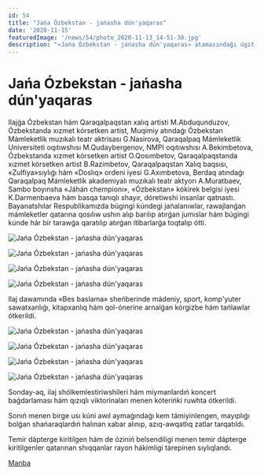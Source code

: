 ```yaml
---
id: 54
title: "Jańa Ózbekstan - jańasha dún'yaqaras"
date: '2020-11-15'
featuredImage: '/news/54/photo_2020-11-13_14-51-38.jpg'
description: "«Jańa Ózbekstan - jańasha dún'yaqaras» atamasındaǵı úgit-násiyat festivalı 3-kuni Nókis rayonı  «Qırantaw» awıl puqaralar jıyını aymaǵındaǵı 3-sanlı ulıwma orta bilim beriw mektebinde ótkerildi"
---
```


# Jańa Ózbekstan - jańasha dún'yaqaras

Ilajǵa Ózbekstan hám Qaraqalpaqstan xalıq artisti M.Abduqunduzov, Ózbekstanda xızmet kórsetken artist, Muqimiy atındaǵı Ózbekstan Mámleketlik muzıkalı teatr aktrisası G.Nasirova, Qaraqalpaq Mámleketlik Universiteti oqıtıwshısı M.Qudaybergenov, NMPI oqıtıwshısı A.Bekimbetova, Ózbekstanda xızmet kórsetken artist O.Qosımbetov, Qaraqalpaqstanda xızmet kórsetken artist B.Razimbetov, Qaraqalpaqstan Xalıq baqsısı, «Zulfiya»sıylıǵı hám «Doslıq» ordeni iyesi G.Axımbetova, Berdaq atındaǵı Qaraqalpaq Mámleketlik akademiyalı muzıkalı teatr aktyorı A.Muratbaev, Sambo boyınsha «Jáhán chempionı», «Ózbekstan» kókirek belgisi iyesi K.Darmenbaeva hám basqa tanıqlı shayır, dóretiwshi insanlar qatnastı. Bayanatshılar Respublikamızda búgingi kúndegi jańalanıwlar, rawajlanǵan mámleketler qatarına qosılıw ushın alıp barılıp atırǵan jumıslar hám búgingi kúnde hár bir tarawǵa qaratılıp atırǵan itibarlarǵa toqtalıp ótti.

![Jańa Ózbekstan - jańasha dún'yaqaras](/news/54/photo_2020-11-13_14-51-31.jpg)

![Jańa Ózbekstan - jańasha dún'yaqaras](/news/54/photo_2020-11-13_14-51-32.jpg)

![Jańa Ózbekstan - jańasha dún'yaqaras](/news/54/photo_2020-11-13_14-51-33.jpg)

![Jańa Ózbekstan - jańasha dún'yaqaras](/news/54/photo_2020-11-13_14-51-37.jpg)

Ilaj dawamında «Bes baslama» sheńberinde mádeniy, sport, komp'yuter sawatxanlıǵı, kitapxanlıq hám qol-ónerine arnalǵan kórgizbe hám tańlawlar ótkerildi.

![Jańa Ózbekstan - jańasha dún'yaqaras](/news/54/photo_2020-11-13_14-51-46.jpg)

![Jańa Ózbekstan - jańasha dún'yaqaras](/news/54/photo_2020-11-13_14-51-47.jpg)

![Jańa Ózbekstan - jańasha dún'yaqaras](/news/54/photo_2020-11-13_14-51-49.jpg)

![Jańa Ózbekstan - jańasha dún'yaqaras](/news/54/photo_2020-11-13_14-51-54.jpg)

Sonday-aq, ilaj shólkemlestiriwshileri hám miymanlardıń koncert baǵdarlaması hám qızıqlı viktorinaları menen kóterińki ruwhta ótkerildi.

Sonıń menen birge usı kúni awıl aymaǵındaǵı kem támiyinlengen, mayıplıǵı bolǵan shańaraqlardıń halınan xabar alınıp, azıq-awqatlıq zatlar tarqatıldı.

Temir dápterge kiritilgen hám de óziniń belsendiligi menen temir dápterge kiritilgenler qatarınan shıqqanlar rayon hákimligi tárepinen sıylıqlandı.

[Manba](http://nukus.rk.uz/?p=5102)
